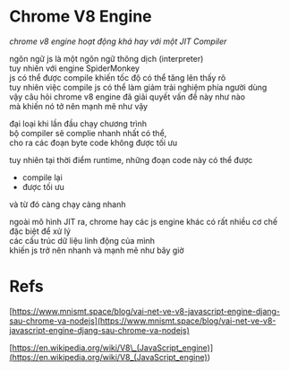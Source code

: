 # Chrome V8 Engine

_chrome v8 engine hoạt động khá hay với một JIT Compiler_

ngôn ngữ js là một ngôn ngữ thông dịch (interpreter) <br>
tuy nhiên với engine SpiderMonkey <br>
js có thể được compile khiến tốc độ có thể tăng lên thấy rõ <br>
tuy nhiên việc compile js có thể làm giảm trải nghiệm phía người dùng <br>
vậy câu hỏi chrome v8 engine đã giải quyết vấn đề này như nào <br>
mà khiến nó tở nên mạnh mẽ như vậy

đại loại khi lần đầu chạy chương trình <br>
bộ compiler sẽ complie nhanh nhất có thể, <br>
cho ra các đoạn byte code không được tối ưu <br>

tuy nhiên tại thời điểm runtime,<nr>
những đoạn code này có thể được

-   compile lại
-   được tối ưu

và từ đó càng chạy càng nhanh

ngoài mô hình JIT ra, chrome hay các js engine khác <nr>
có rất nhiều cơ chế đặc biệt để xử lý <br>
các cấu trúc dữ liệu linh động của mình <br>
khiến js trở nên nhanh và mạnh mẽ như bây giờ

# Refs

[https://www.mnismt.space/blog/vai-net-ve-v8-javascript-engine-djang-sau-chrome-va-nodejs](https://www.mnismt.space/blog/vai-net-ve-v8-javascript-engine-djang-sau-chrome-va-nodejs)

[https://en.wikipedia.org/wiki/V8\_(JavaScript_engine)](<https://en.wikipedia.org/wiki/V8_(JavaScript_engine)>)
